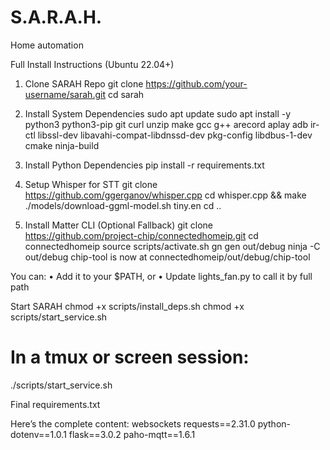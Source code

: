 # S.A.R.A.H.
Home automation 

Full Install Instructions (Ubuntu 22.04+)

1. Clone SARAH Repo
git clone https://github.com/your-username/sarah.git
cd sarah

2. Install System Dependencies
sudo apt update
sudo apt install -y python3 python3-pip git curl unzip make gcc g++ arecord aplay adb ir-ctl libssl-dev libavahi-compat-libdnssd-dev pkg-config libdbus-1-dev cmake ninja-build
        
3. Install Python Dependencies
pip install -r requirements.txt

4. Setup Whisper for STT
git clone https://github.com/ggerganov/whisper.cpp
cd whisper.cpp && make
./models/download-ggml-model.sh tiny.en
cd ..

5. Install Matter CLI (Optional Fallback)
git clone https://github.com/project-chip/connectedhomeip.git
cd connectedhomeip
source scripts/activate.sh
gn gen out/debug
ninja -C out/debug
chip-tool is now at connectedhomeip/out/debug/chip-tool

You can:
•	Add it to your $PATH, or
•	Update lights_fan.py to call it by full path
 
Start SARAH
chmod +x scripts/install_deps.sh
chmod +x scripts/start_service.sh

# In a tmux or screen session:
./scripts/start_service.sh

 
Final requirements.txt

Here’s the complete content:
websockets
requests==2.31.0
python-dotenv==1.0.1
flask==3.0.2
paho-mqtt==1.6.1
